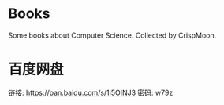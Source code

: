 # Books
Some books about Computer Science. Collected by CrispMoon.

# 百度网盘 
链接: https://pan.baidu.com/s/1i5OINJ3 密码: w79z

